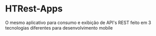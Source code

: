 # HTRest-Apps
O mesmo aplicativo para consumo e exibição de API's REST feito em 3 tecnologias diferentes para desenvolvimento mobile
